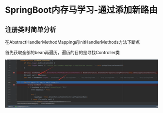 # SpringBoot内存马学习-通过添加新路由

## 注册类时简单分析

在AbstractHandlerMethodMapping的initHandlerMethods方法下断点

首先获取全部的bean再遍历，遍历的目的是寻找Controller类

![](img/1.png)